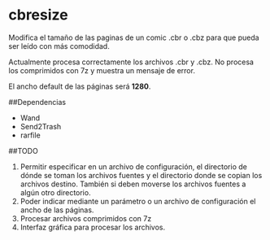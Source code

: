 # cbresize
Modifica el tamaño de las paginas de un comic .cbr o .cbz para que pueda ser leído con más comodidad.

Actualmente procesa correctamente los archivos .cbr y .cbz.  No procesa los comprimidos con 7z y muestra un mensaje de error.

El ancho default de las páginas será **1280**.

##Dependencias
- Wand
- Send2Trash
- rarfile

##TODO
1. Permitir especificar en un archivo de configuración, el directorio de dónde se toman los archivos fuentes y el directorio donde se copian los archivos destino.  También si deben moverse los archivos fuentes a algún otro directorio.
2. Poder indicar mediante un parámetro o un archivo de configuración el ancho de las páginas.
3. Procesar archivos comprimidos con 7z
4. Interfaz gráfica para procesar los archivos.
